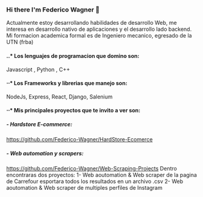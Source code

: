 ### Hi there I'm Federico Wagner 👋

Actualmente estoy desarrollando habilidades de desarrollo Web, me interesa en desarrollo nativo de aplicaciones y el desarrollo lado backend.
Mi formacion academica formal es de Ingeniero mecanico, egresado de la UTN (frba)

#### ..* Los lenguajes de programacion que domino son:
  Javascript , Python , C++
  
#### ⋅⋅*  Los Frameworks y librerias que manejo son:
  NodeJs, Express, React, Django, Salenium
  
  #### ⋅⋅* Mis principales proyectos que te invito a ver son:
  
  ##### - Hardstore E-commerce:
  https://github.com/Federico-Wagner/HardStore-Ecomerce
  
  ##### - Web automation y scrapers:
  https://github.com/Federico-Wagner/Web-Scraping-Projects
  Dentro encontraras dos proyectos:
  1- Web aoutomation & Web scraper de la pagina de Carrefour esportara todos los resultados en un archivo .csv
  2- Web aoutomation & Web scraper de multiples perfiles de Instagram
  

<!--
**Federico-Wagner/Federico-Wagner** is a ✨ _special_ ✨ repository because its `README.md` (this file) appears on your GitHub profile.

Here are some ideas to get you started:

- 🔭 I’m currently working on ...
- 🌱 I’m currently learning ...
- 👯 I’m looking to collaborate on ...
- 🤔 I’m looking for help with ...
- 💬 Ask me about ...
- 📫 How to reach me: ...
- 😄 Pronouns: ...
- ⚡ Fun fact: ...
-->
